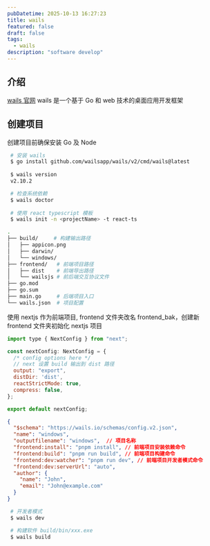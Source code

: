 ```yaml
---
pubDatetime: 2025-10-13 16:27:23
title: wails
featured: false
draft: false
tags:
  - wails
description: "software develop"
---
```


## 介绍

[wails 官网](https://wails.io/zh-Hans/)
wails 是一个基于 Go 和 web 技术的桌面应用开发框架

## 创建项目

创建项目前确保安装 Go 及 Node

```bash
 # 安装 wails
 $ go install github.com/wailsapp/wails/v2/cmd/wails@latest
 
 $ wails version
 v2.10.2

 # 检查系统依赖
 $ wails doctor
 
 # 使用 react typescript 模板
 $ wails init -n <projectName> -t react-ts

.
├── build/     # 构建输出路径
│   ├── appicon.png
│   ├── darwin/
│   └── windows/
├── frontend/   # 前端项目路径
│   ├── dist    # 前端导出路径
│   └── wailsjs # 前后端交互协议文件
├── go.mod
├── go.sum
├── main.go     # 后端项目入口
└── wails.json  # 项目配置
```

使用 nextjs 作为前端项目, frontend 文件夹改名 frontend_bak，创建新 frontend 文件夹初始化 nextjs 项目

```js
import type { NextConfig } from "next";

const nextConfig: NextConfig = {
  /* config options here */
  // next 设置 build 输出到 dist 路径
  output: "export",
  distDir: 'dist',
  reactStrictMode: true,
  compress: false,
};

export default nextConfig;
```

```json
{
  "$schema": "https://wails.io/schemas/config.v2.json",
  "name": "windows",
  "outputfilename": "windows",  // 项目名称
  "frontend:install": "pnpm install", // 前端项目安装依赖命令
  "frontend:build": "pnpm run build", // 前端项目构建命令
  "frontend:dev:watcher": "pnpm run dev", // 前端项目开发者模式命令
  "frontend:dev:serverUrl": "auto",
  "author": {
    "name": "John",
    "email": "John@example.com"
  }
}
```

```bash
 # 开发者模式
 $ wails dev

 # 构建软件 build/bin/xxx.exe
 $ wails build
```
